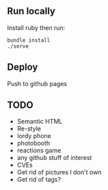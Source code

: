 ## Run locally

Install ruby then run:
```
bundle install
./serve
```

## Deploy

Push to github pages

## TODO

* Semantic HTML
* Re-style
* lordy phone
* photobooth
* reactions game
* any github stuff of interest
* CVEs
* Get rid of pictures I don't own
* Get rid of tags?